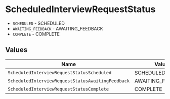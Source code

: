 # ScheduledInterviewRequestStatus

* `SCHEDULED` - SCHEDULED
* `AWAITING_FEEDBACK` - AWAITING_FEEDBACK
* `COMPLETE` - COMPLETE


## Values

| Name                                              | Value                                             |
| ------------------------------------------------- | ------------------------------------------------- |
| `ScheduledInterviewRequestStatusScheduled`        | SCHEDULED                                         |
| `ScheduledInterviewRequestStatusAwaitingFeedback` | AWAITING_FEEDBACK                                 |
| `ScheduledInterviewRequestStatusComplete`         | COMPLETE                                          |